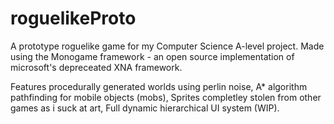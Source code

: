 # roguelikeProto

A prototype roguelike game for my Computer Science A-level project.
Made using the Monogame framework - an open source implementation of microsoft's depreceated XNA framework.

Features procedurally generated worlds using perlin noise,
A* algorithm pathfinding for mobile objects (mobs),
Sprites completley stolen from other games as i suck at art,
Full dynamic hierarchical UI system (WIP).
